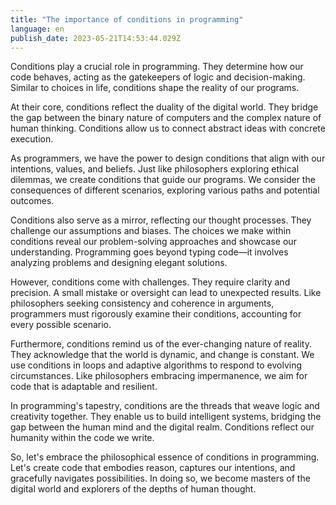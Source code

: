 ```yaml
---
title: "The importance of conditions in programming"
language: en
publish_date: 2023-05-21T14:53:44.029Z
---
```


Conditions play a crucial role in programming. They determine how our code behaves, acting as the gatekeepers of logic and decision-making. Similar to choices in life, conditions shape the reality of our programs.

At their core, conditions reflect the duality of the digital world. They bridge the gap between the binary nature of computers and the complex nature of human thinking. Conditions allow us to connect abstract ideas with concrete execution.

As programmers, we have the power to design conditions that align with our intentions, values, and beliefs. Just like philosophers exploring ethical dilemmas, we create conditions that guide our programs. We consider the consequences of different scenarios, exploring various paths and potential outcomes.

Conditions also serve as a mirror, reflecting our thought processes. They challenge our assumptions and biases. The choices we make within conditions reveal our problem-solving approaches and showcase our understanding. Programming goes beyond typing code—it involves analyzing problems and designing elegant solutions.

However, conditions come with challenges. They require clarity and precision. A small mistake or oversight can lead to unexpected results. Like philosophers seeking consistency and coherence in arguments, programmers must rigorously examine their conditions, accounting for every possible scenario.

Furthermore, conditions remind us of the ever-changing nature of reality. They acknowledge that the world is dynamic, and change is constant. We use conditions in loops and adaptive algorithms to respond to evolving circumstances. Like philosophers embracing impermanence, we aim for code that is adaptable and resilient.

In programming's tapestry, conditions are the threads that weave logic and creativity together. They enable us to build intelligent systems, bridging the gap between the human mind and the digital realm. Conditions reflect our humanity within the code we write.

So, let's embrace the philosophical essence of conditions in programming. Let's create code that embodies reason, captures our intentions, and gracefully navigates possibilities. In doing so, we become masters of the digital world and explorers of the depths of human thought.